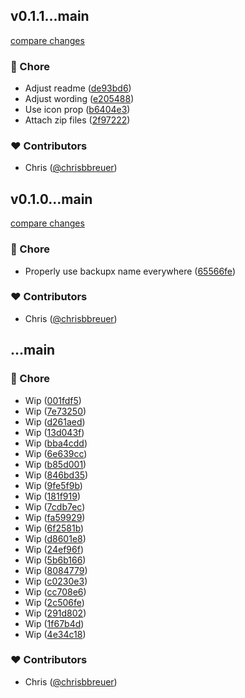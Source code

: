 
## v0.1.1...main

[compare changes](https://github.com/stacksjs/backupx/compare/v0.1.1...main)

### 🏡 Chore

- Adjust readme ([de93bd6](https://github.com/stacksjs/backupx/commit/de93bd6))
- Adjust wording ([e205488](https://github.com/stacksjs/backupx/commit/e205488))
- Use icon prop ([b6404e3](https://github.com/stacksjs/backupx/commit/b6404e3))
- Attach zip files ([2f97222](https://github.com/stacksjs/backupx/commit/2f97222))

### ❤️ Contributors

- Chris ([@chrisbbreuer](https://github.com/chrisbbreuer))

## v0.1.0...main

[compare changes](https://github.com/stacksjs/backupx/compare/v0.1.0...main)

### 🏡 Chore

- Properly use backupx name everywhere ([65566fe](https://github.com/stacksjs/backupx/commit/65566fe))

### ❤️ Contributors

- Chris ([@chrisbbreuer](https://github.com/chrisbbreuer))

## ...main


### 🏡 Chore

- Wip ([001fdf5](https://github.com/stacksjs/backupx/commit/001fdf5))
- Wip ([7e73250](https://github.com/stacksjs/backupx/commit/7e73250))
- Wip ([d261aed](https://github.com/stacksjs/backupx/commit/d261aed))
- Wip ([13d043f](https://github.com/stacksjs/backupx/commit/13d043f))
- Wip ([bba4cdd](https://github.com/stacksjs/backupx/commit/bba4cdd))
- Wip ([6e639cc](https://github.com/stacksjs/backupx/commit/6e639cc))
- Wip ([b85d001](https://github.com/stacksjs/backupx/commit/b85d001))
- Wip ([846bd35](https://github.com/stacksjs/backupx/commit/846bd35))
- Wip ([9fe5f9b](https://github.com/stacksjs/backupx/commit/9fe5f9b))
- Wip ([181f919](https://github.com/stacksjs/backupx/commit/181f919))
- Wip ([7cdb7ec](https://github.com/stacksjs/backupx/commit/7cdb7ec))
- Wip ([fa59929](https://github.com/stacksjs/backupx/commit/fa59929))
- Wip ([6f2581b](https://github.com/stacksjs/backupx/commit/6f2581b))
- Wip ([d8601e8](https://github.com/stacksjs/backupx/commit/d8601e8))
- Wip ([24ef96f](https://github.com/stacksjs/backupx/commit/24ef96f))
- Wip ([5b6b166](https://github.com/stacksjs/backupx/commit/5b6b166))
- Wip ([8084779](https://github.com/stacksjs/backupx/commit/8084779))
- Wip ([c0230e3](https://github.com/stacksjs/backupx/commit/c0230e3))
- Wip ([cc708e6](https://github.com/stacksjs/backupx/commit/cc708e6))
- Wip ([2c506fe](https://github.com/stacksjs/backupx/commit/2c506fe))
- Wip ([291d802](https://github.com/stacksjs/backupx/commit/291d802))
- Wip ([1f67b4d](https://github.com/stacksjs/backupx/commit/1f67b4d))
- Wip ([4e34c18](https://github.com/stacksjs/backupx/commit/4e34c18))

### ❤️ Contributors

- Chris ([@chrisbbreuer](https://github.com/chrisbbreuer))

